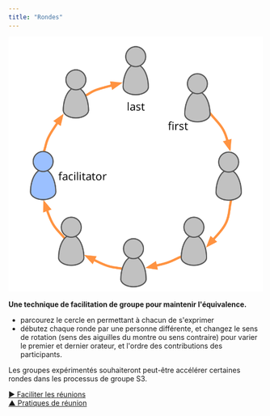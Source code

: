 ```yaml
---
title: "Rondes"
---
```



![right,fit](img/circle/rounds.png)

**Une technique de facilitation de groupe pour maintenir l'équivalence.**

- parcourez le cercle en permettant à chacun de s'exprimer
- débutez chaque ronde par une personne différente, et changez le sens de rotation (sens des aiguilles du montre ou sens contraire) pour varier le premier et dernier orateur, et l'ordre des contributions des participants.

Les groupes expérimentés souhaiteront peut-être accélérer certaines rondes dans les processus de groupe S3.

[&#9654; Faciliter les réunions](facilitate-meetings.html)<br/>[&#9650; Pratiques de réunion](meeting-practices.html)

